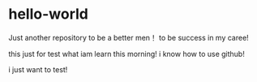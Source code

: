 # hello-world
Just another repository
to be a better men！
to be success in my caree!

this just for test what iam learn this morning!
i know how to use github!

i just want to test!
